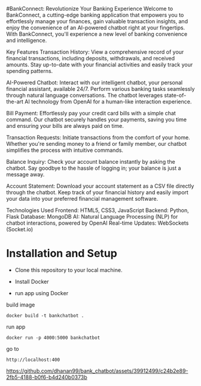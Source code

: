 #﻿BankConnect: Revolutionize Your Banking Experience
Welcome to BankConnect, a cutting-edge banking application that empowers you to effortlessly manage your finances, gain valuable transaction insights, and enjoy the convenience of an AI-powered chatbot right at your fingertips. With BankConnect, you'll experience a new level of banking convenience and intelligence.

Key Features
Transaction History: View a comprehensive record of your financial transactions, including deposits, withdrawals, and received amounts. Stay up-to-date with your financial activities and easily track your spending patterns.


AI-Powered Chatbot: Interact with our intelligent chatbot, your personal financial assistant, available 24/7. Perform various banking tasks seamlessly through natural language conversations. The chatbot leverages state-of-the-art AI technology from OpenAI for a human-like interaction experience.

Bill Payment: Effortlessly pay your credit card bills with a simple chat command. Our chatbot securely handles your payments, saving you time and ensuring your bills are always paid on time.

Transaction Requests: Initiate transactions from the comfort of your home. Whether you're sending money to a friend or family member, our chatbot simplifies the process with intuitive commands.

Balance Inquiry: Check your account balance instantly by asking the chatbot. Say goodbye to the hassle of logging in; your balance is just a message away.

Account Statement: Download your account statement as a CSV file directly through the chatbot. Keep track of your financial history and easily import your data into your preferred financial management software.



Technologies Used
Frontend: HTML5, CSS3, JavaScript
Backend: Python, Flask
Database: MongoDB
AI: Natural Language Processing (NLP) for chatbot interactions, powered by OpenAI
Real-time Updates: WebSockets (Socket.io)
# Installation and Setup
* Clone this repository to your local machine.
* Install Docker

* run app using Docker

build image
```
docker build -t bankchatbot .
```
run app
```
docker run -p 4000:5000 bankchatbot 
```

go to
```
http://localhost:400
```


https://github.com/dhanan99/bank_chatbot/assets/39912499/c24b2e89-2fb5-4188-b0f6-b4d240b0373b





 
